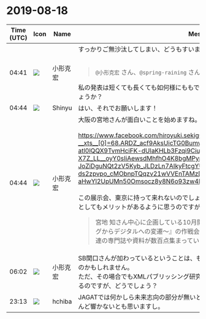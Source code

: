 # 2019-08-18

|Time (UTC)|Icon|Name|Message|
|---|---|---|---|
|04:41|![](https://avatars.slack-edge.com/2020-01-22/918424979847_0035b70d5fcd5cec902e_72.png)|小形克宏|すっかりご無沙汰してしまい、どうもすいません。<br><br><blockquote>`@小形克宏` さん、`@spring-raining` さん、どうでしょう？</blockquote>私の発表は短くても長くても如何様にももできます。ひとまず10分で考えればよいのでしょうか？|
|04:44|![](https://avatars.slack-edge.com/2019-04-17/604316276593_b98417506de391d2c423_72.jpg)|Shinyu|はい、それでお願いします！|
|04:44|![](https://avatars.slack-edge.com/2020-01-22/918424979847_0035b70d5fcd5cec902e_72.png)|小形克宏|大阪の宮地さんが面白いことを始めますね。<br><br><https://www.facebook.com/hiroyuki.sekiguchi.8/posts/2321472557959710?__xts__[0]=68.ARDZ_acf9AksUicTG0BumvoAmnE5nhZ0gACV4ML-atl0lQQX9TvmHciFK-dUlaKHLb3Fzqi9CiujUtmvQhUVNWh-X7Z_LL__oyY0sIiAewsdMhfhO4K8bgMPymbyFRFTUI9T6f9zl0Abip2Ok_sdyQO2oJ-JoZiDguNQt2zV5Kyb_JLDzLn7AIkyFtcgYU7BBqZYb1zSX4CHqUb8D50FUBDl0Gpd-ds2zpvpo_cMObnpTQqzv21wVVEnTAMzD-aHwYl2UpUMn50Omsocz8y8N6o93zw4Penh_g&amp;__tn__=-R><br><br>この展示会、東京に持って来れないのでしょうか？　宮地さんも喜ぶでしょうし、JAGATとしてもメリットがあるように思うのですが……。<br><blockquote>宮地 知さん中心に企画している10月開催の展示会『「文字と組版、印刷」〜アナログからデジタルへの変遷〜』の作戦会議なう。1970年代〜1990年代のDTP/印刷関連の専門誌や資料が数百点集まっている。...</blockquote>|
|06:02|![](https://avatars.slack-edge.com/2020-01-22/918424979847_0035b70d5fcd5cec902e_72.png)|小形克宏|SB関口さんが加わっているということは、もしかしたら既に東京開催が視野に入っているのかもしれません。<br>ただ、その場合でもXMLパブリッシング研究会として協力できることがあるような気がするのですが、どうでしょう？|
|23:13|![](https://secure.gravatar.com/avatar/33fe075fa702700fd1adf59918c7b1a5.jpg?s=72&d=https%3A%2F%2Fa.slack-edge.com%2Fdf10d%2Fimg%2Favatars%2Fava_0024-72.png)|hchiba|JAGATでは何かしら未来志向の部分が無いと取り上げにくいです。40代以下の人にはほとんど響かないとも思いますし。|
